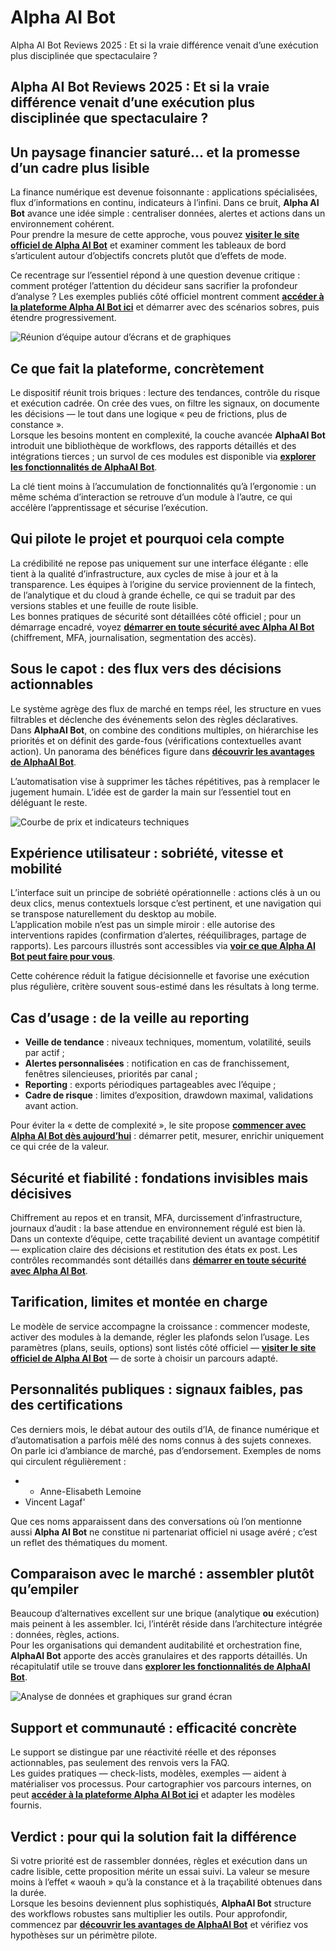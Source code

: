 # Alpha AI Bot
Alpha AI Bot Reviews 2025 : Et si la vraie différence venait d’une exécution plus disciplinée que spectaculaire ?
## Alpha AI Bot Reviews 2025 : Et si la vraie différence venait d’une exécution plus disciplinée que spectaculaire ?

## Un paysage financier saturé… et la promesse d’un cadre plus lisible
La finance numérique est devenue foisonnante : applications spécialisées, flux d’informations en continu, indicateurs à l’infini. Dans ce bruit, **Alpha AI Bot** avance une idée simple : centraliser données, alertes et actions dans un environnement cohérent.  
Pour prendre la mesure de cette approche, vous pouvez **[visiter le site officiel de Alpha AI Bot](https://alphaaibot.fr)** et examiner comment les tableaux de bord s’articulent autour d’objectifs concrets plutôt que d’effets de mode.

Ce recentrage sur l’essentiel répond à une question devenue critique : comment protéger l’attention du décideur sans sacrifier la profondeur d’analyse ? Les exemples publiés côté officiel montrent comment **[accéder à la plateforme Alpha AI Bot ici](https://alphaaibot.fr)** et démarrer avec des scénarios sobres, puis étendre progressivement.

![Réunion d’équipe autour d’écrans et de graphiques](https://images.pexels.com/photos/901236/pexels-photo-901236.jpeg?auto=compress&cs=tinysrgb&w=1170&h=780&dpr=1)

## Ce que fait la plateforme, concrètement
Le dispositif réunit trois briques : lecture des tendances, contrôle du risque et exécution cadrée. On crée des vues, on filtre les signaux, on documente les décisions — le tout dans une logique « peu de frictions, plus de constance ».  
Lorsque les besoins montent en complexité, la couche avancée **AlphaAI Bot** introduit une bibliothèque de workflows, des rapports détaillés et des intégrations tierces ; un survol de ces modules est disponible via **[explorer les fonctionnalités de AlphaAI Bot](https://alphaaibot.fr)**.

La clé tient moins à l’accumulation de fonctionnalités qu’à l’ergonomie : un même schéma d’interaction se retrouve d’un module à l’autre, ce qui accélère l’apprentissage et sécurise l’exécution.

## Qui pilote le projet et pourquoi cela compte
La crédibilité ne repose pas uniquement sur une interface élégante : elle tient à la qualité d’infrastructure, aux cycles de mise à jour et à la transparence. Les équipes à l’origine du service proviennent de la fintech, de l’analytique et du cloud à grande échelle, ce qui se traduit par des versions stables et une feuille de route lisible.  
Les bonnes pratiques de sécurité sont détaillées côté officiel ; pour un démarrage encadré, voyez **[démarrer en toute sécurité avec Alpha AI Bot](https://alphaaibot.fr)** (chiffrement, MFA, journalisation, segmentation des accès).

## Sous le capot : des flux vers des décisions actionnables
Le système agrège des flux de marché en temps réel, les structure en vues filtrables et déclenche des événements selon des règles déclaratives.  
Dans **AlphaAI Bot**, on combine des conditions multiples, on hiérarchise les priorités et on définit des garde-fous (vérifications contextuelles avant action). Un panorama des bénéfices figure dans **[découvrir les avantages de AlphaAI Bot](https://alphaaibot.fr)**.

L’automatisation vise à supprimer les tâches répétitives, pas à remplacer le jugement humain. L’idée est de garder la main sur l’essentiel tout en déléguant le reste.

![Courbe de prix et indicateurs techniques](https://images.pexels.com/photos/669620/pexels-photo-669620.jpeg?auto=compress&cs=tinysrgb&w=1170&h=780&dpr=1)

## Expérience utilisateur : sobriété, vitesse et mobilité
L’interface suit un principe de sobriété opérationnelle : actions clés à un ou deux clics, menus contextuels lorsque c’est pertinent, et une navigation qui se transpose naturellement du desktop au mobile.  
L’application mobile n’est pas un simple miroir : elle autorise des interventions rapides (confirmation d’alertes, rééquilibrages, partage de rapports). Les parcours illustrés sont accessibles via **[voir ce que Alpha AI Bot peut faire pour vous](https://alphaaibot.fr)**.

Cette cohérence réduit la fatigue décisionnelle et favorise une exécution plus régulière, critère souvent sous-estimé dans les résultats à long terme.

## Cas d’usage : de la veille au reporting
- **Veille de tendance** : niveaux techniques, momentum, volatilité, seuils par actif ;  
- **Alertes personnalisées** : notification en cas de franchissement, fenêtres silencieuses, priorités par canal ;  
- **Reporting** : exports périodiques partageables avec l’équipe ;  
- **Cadre de risque** : limites d’exposition, drawdown maximal, validations avant action.

Pour éviter la « dette de complexité », le site propose **[commencer avec Alpha AI Bot dès aujourd’hui](https://alphaaibot.fr)** : démarrer petit, mesurer, enrichir uniquement ce qui crée de la valeur.

## Sécurité et fiabilité : fondations invisibles mais décisives
Chiffrement au repos et en transit, MFA, durcissement d’infrastructure, journaux d’audit : la base attendue en environnement régulé est bien là.  
Dans un contexte d’équipe, cette traçabilité devient un avantage compétitif — explication claire des décisions et restitution des états ex post. Les contrôles recommandés sont détaillés dans **[démarrer en toute sécurité avec Alpha AI Bot](https://alphaaibot.fr)**.

## Tarification, limites et montée en charge
Le modèle de service accompagne la croissance : commencer modeste, activer des modules à la demande, régler les plafonds selon l’usage. Les paramètres (plans, seuils, options) sont listés côté officiel — **[visiter le site officiel de Alpha AI Bot](https://alphaaibot.fr)** — de sorte à choisir un parcours adapté.

## Personnalités publiques : signaux faibles, pas des certifications
Ces derniers mois, le débat autour des outils d’IA, de finance numérique et d’automatisation a parfois mêlé des noms connus à des sujets connexes. On parle ici d’ambiance de marché, pas d’endorsement. Exemples de noms qui circulent régulièrement :

- - Anne-Elisabeth Lemoine
- Vincent Lagaf'

Que ces noms apparaissent dans des conversations où l’on mentionne aussi **Alpha AI Bot** ne constitue ni partenariat officiel ni usage avéré ; c’est un reflet des thématiques du moment.

## Comparaison avec le marché : assembler plutôt qu’empiler
Beaucoup d’alternatives excellent sur une brique (analytique **ou** exécution) mais peinent à les assembler. Ici, l’intérêt réside dans l’architecture intégrée : données, règles, actions.  
Pour les organisations qui demandent auditabilité et orchestration fine, **AlphaAI Bot** apporte des accès granulaires et des rapports détaillés. Un récapitulatif utile se trouve dans **[explorer les fonctionnalités de AlphaAI Bot](https://alphaaibot.fr)**.

![Analyse de données et graphiques sur grand écran](https://images.pexels.com/photos/3184463/pexels-photo-3184463.jpeg?auto=compress&cs=tinysrgb&w=1170&h=780&dpr=1)

## Support et communauté : efficacité concrète
Le support se distingue par une réactivité réelle et des réponses actionnables, pas seulement des renvois vers la FAQ.  
Les guides pratiques — check-lists, modèles, exemples — aident à matérialiser vos processus. Pour cartographier vos parcours internes, on peut **[accéder à la plateforme Alpha AI Bot ici](https://alphaaibot.fr)** et adapter les modèles fournis.

## Verdict : pour qui la solution fait la différence
Si votre priorité est de rassembler données, règles et exécution dans un cadre lisible, cette proposition mérite un essai suivi. La valeur se mesure moins à l’effet « waouh » qu’à la constance et à la traçabilité obtenues dans la durée.  
Lorsque les besoins deviennent plus sophistiqués, **AlphaAI Bot** structure des workflows robustes sans multiplier les outils. Pour approfondir, commencez par **[découvrir les avantages de AlphaAI Bot](https://alphaaibot.fr)** et vérifiez vos hypothèses sur un périmètre pilote.
